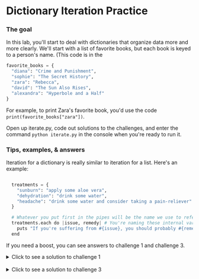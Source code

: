 # Dictionary Iteration Practice

### The goal

In this lab, you'll start to deal with dictionaries that organize data more and more clearly. We'll start with a list of favorite books, but each book is keyed to a person's name. (This code is in the 

```Python 
favorite_books = {
  "diana": "Crime and Punishment",
  "sophie": "The Secret History",
  "zara": "Rebecca",
  "david": "The Sun Also Rises",
  "alexandra": "Hyperbole and a Half"
}
```

For example, to print Zara's favorite book, you'd use the code `print(favorite_books["zara"])`.

Open up iterate.py, code out solutions to the challenges, and enter the command `python iterate.py` in the console when you're ready to run it.

### Tips, examples, & answers

Iteration for a dictionary is really similar to iteration for a list. Here's an example:

```Python

  treatments = {
    "sunburn": "apply some aloe vera",
    "dehydration": "drink some water",
    "headache": "drink some water and consider taking a pain-reliever"
  }

  # Whatever you put first in the pipes will be the name we use to refer to the keys. The second will refer to the values.
  treatments.each do |issue, remedy| # You're naming these internal variables. You can call them whatever you want, but the more descriptive your internal variables, the easier they are to use.
    puts "If you're suffering from #{issue}, you should probably #{remedy}."
  end

```

If you need a boost, you can see answers to challenge 1 and challenge 3.

<details>
  <summary> Click to see a solution to challenge 1 </summary>

  ```Python

    # Reassign values for a key in a dictionary the same way we replace items in an list:
    favorite_books["jeff"] = "The Martian"
    # You can print it out to check whether it works by also including this line of debugging code:
    print(favorite_books["jeff"])

  ```

</details>
<br>

<details>
  <summary> Click to see a solution to challenge 3 </summary>

  ```Ruby

  favorite_books.each do |person, book|
    person_as_string = person.to_s.capitalize # You can still print the information without this line of code, but it looks much prettier as a string and capitalized.
    puts "#{person_as_string}'s favorite book is#{book}"
  end


  ```

</details>
<br>
